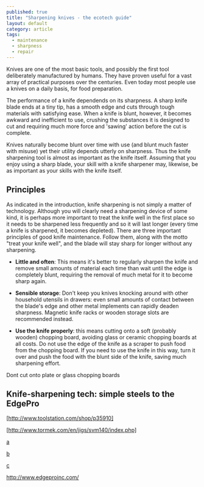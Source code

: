```yaml
---
published: true
title: "Sharpening knives - the ecotech guide"
layout: default
category: article
tags: 
  - maintenance
  - sharpness
  - repair
---
```


Knives are one of the most basic tools, and possibly the first tool deliberately manufactured by humans. They have proven useful for a vast array of practical purposes over the centuries. Even today most people use a knives on a daily basis, for food preparation. 

The performance of a knife dependends on its sharpness. A sharp knife blade ends at a tiny tip, has a smooth edge and cuts through tough materials with satisfying ease. When a knife is blunt, however, it becomes awkward and inefficient to use, crushing the substances it is designed to cut and requiring much more force and 'sawing' action before the cut is complete. 

Knives naturally become blunt over time with use (and blunt much faster with misuse) yet their utility depends utterly on sharpness. Thus the knife sharpening tool is almost as important as the knife itself. Assuming that you enjoy using a sharp blade, your skill with a knife sharpener may, likewise, be as important as your skills with the knife itself. 

## Principles

As indicated in the introduction, knife sharpening is not simply a matter of technology. Although you will clearly need a sharpening device of some kind, it is perhaps more important to treat the knife well in the first place so it needs to be sharpened less frequently and so it will last longer (every time a knife is sharpened, it becomes depleted). There are three important principles of good knife maintenance. Follow them, along with the motto "treat your knife well", and the blade will stay sharp for longer without any sharpening. 

 - **Little and often**: This means it's better to regularly sharpen the knife and remove small amounts of material each time than wait until the edge is completely blunt, requiring the removal of much metal for it to become sharp again. 
 
 - **Sensible storage**: Don't keep you knives knocking around with other household utensils in drawers: even small amounts of contact between the blade's edge and other metal implements can rapidly deaden sharpness. Magnetic knife racks or wooden storage slots are recommended instead. 

- **Use the knife properly**: this means cutting onto a soft (probably wooden) chopping board, avoiding glass or ceramic chopping boards at all costs. Do not use the edge of the knife as a scraper to push food from the chopping board. If you need to use the knife in this way, turn it over and push the food with the blunt side of the knife, saving much sharpening effort. 

Dont cut onto plate or glass chopping boards 

## Knife-sharpening tech: simple steels to the EdgePro
[http://www.toolstation.com/shop/p35910]

[http://www.tormek.com/en/jigs/svm140/index.php]

[a](http://www.amazon.co.uk/AnySharp-Global-Worlds-Sharpener-Classic/dp/B001DXVL6K/ref=sr_1_1?s=kitchen&ie=UTF8&qid=1391809752&sr=1-1&keywords=knife+sharpener)

[b](http://www.amazon.co.uk/Kitchen-Devils-Lifestyle-Rollsharp-Sharpener/dp/B002UL60TM/ref=sr_1_4?s=kitchen&ie=UTF8&qid=1391809752&sr=1-4&keywords=knife+sharpener)

[c](http://www.amazon.co.uk/Accusharp-Knife-Sharpener-Blue-White/dp/B00004VWKQ/ref=sr_1_2?s=kitchen&ie=UTF8&qid=1391809752&sr=1-2&keywords=knife+sharpener)



http://www.edgeproinc.com/